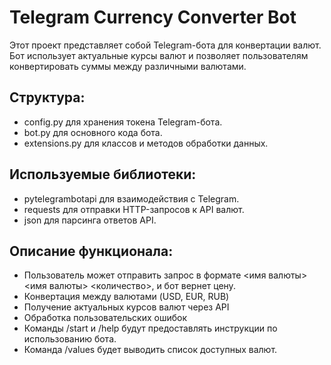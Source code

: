 # Telegram Currency Converter Bot

Этот проект представляет собой Telegram-бота для конвертации валют. Бот использует актуальные курсы валют и позволяет пользователям конвертировать суммы между различными валютами.

## Структура:

- config.py для хранения токена Telegram-бота.
- bot.py для основного кода бота.
- extensions.py для классов и методов обработки данных.


## Используемые библиотеки:

- pytelegrambotapi для взаимодействия с Telegram.
- requests для отправки HTTP-запросов к API валют.
- json для парсинга ответов API.

## Описание функционала:

- Пользователь может отправить запрос в формате <имя валюты> <имя валюты> <количество>, и бот вернет цену.
- Конвертация между валютами (USD, EUR, RUB)
- Получение актуальных курсов валют через API
- Обработка пользовательских ошибок
- Команды /start и /help будут предоставлять инструкции по использованию бота.
- Команда /values будет выводить список доступных валют.
